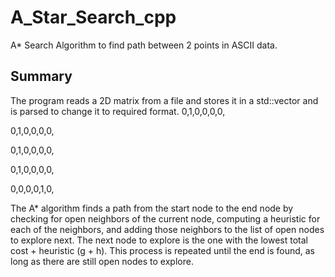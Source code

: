 # A_Star_Search_cpp

A* Search Algorithm to find path between 2 points in ASCII data.

## Summary

The program reads a 2D matrix from a file and stores it in a std::vector and is parsed to change it to required format.
0,1,0,0,0,0,

0,1,0,0,0,0,

0,1,0,0,0,0,

0,1,0,0,0,0,

0,0,0,0,1,0,

The A* algorithm finds a path from the start node to the end node by checking for open neighbors of the current node, computing a heuristic for each of the neighbors, 
and adding those neighbors to the list of open nodes to explore next. 
The next node to explore is the one with the lowest total cost + heuristic (g + h). This process is repeated until the end is found, 
as long as there are still open nodes to explore.


